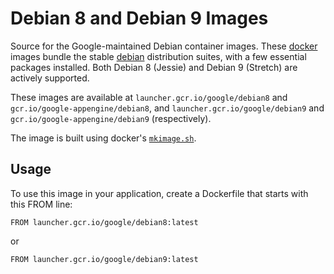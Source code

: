 Debian 8 and Debian 9 Images
=============

Source for the Google-maintained Debian container images.
These [docker](https://docker.io) images bundle the stable
[debian](https://www.debian.org) distribution suites,
with a few essential packages installed. Both Debian 8 (Jessie)
and Debian 9 (Stretch) are actively supported.

These images are available at `launcher.gcr.io/google/debian8`
and `gcr.io/google-appengine/debian8`, and `launcher.gcr.io/google/debian9`
and `gcr.io/google-appengine/debian9` (respectively).

The image is built using docker's
[`mkimage.sh`](https://github.com/docker/docker/blob/master/contrib/mkimage.sh).

## Usage

To use this image in your application, create a Dockerfile that
starts with this FROM line:

```
FROM launcher.gcr.io/google/debian8:latest
```
or
```
FROM launcher.gcr.io/google/debian9:latest
```
